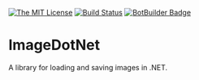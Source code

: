 [![The MIT License](https://img.shields.io/badge/license-MIT-orange.svg?style=flat-square)](http://opensource.org/licenses/MIT)
[![Build Status](https://dev.azure.com/smack0007/Github/_apis/build/status/smack0007.ImageDotNet?branchName=master)](https://dev.azure.com/smack0007/Github/_build/latest?definitionId=12?branchName=master)
[![BotBuilder Badge](https://buildstats.info/nuget/ImageDotNet)](https://www.nuget.org/packages/ImageDotNet/)

# ImageDotNet

A library for loading and saving images in .NET.


